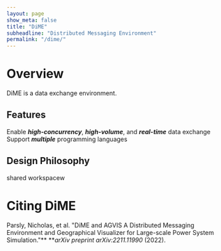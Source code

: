 ```yaml
---
layout: page
show_meta: false
title: "DiME"
subheadline: "Distributed Messaging Environment"
permalink: "/dime/"
---
```

# Overview

DiME is a data exchange environment.

## Features

Enable ***high-concurrency***, ***high-volume***, and ***real-time*** data exchange
Support ***multiple*** programming languages

## Design Philosophy

shared workspacew

# Citing DiME

Parsly, Nicholas, et al. "DiME and AGVIS A Distributed Messaging Environment and Geographical Visualizer for Large-scale Power System Simulation."** ***arXiv preprint arXiv:2211.11990* (2022).
